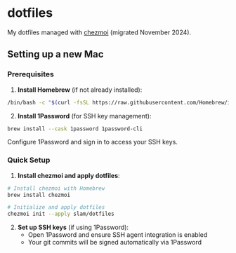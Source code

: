 # dotfiles

My dotfiles managed with [chezmoi](https://www.chezmoi.io/) (migrated November 2024).

## Setting up a new Mac

### Prerequisites

1. **Install Homebrew** (if not already installed):
```bash
/bin/bash -c "$(curl -fsSL https://raw.githubusercontent.com/Homebrew/install/HEAD/install.sh)"
```

2. **Install 1Password** (for SSH key management):
```bash
brew install --cask 1password 1password-cli
```
Configure 1Password and sign in to access your SSH keys.

### Quick Setup

1. **Install chezmoi and apply dotfiles**:
```bash
# Install chezmoi with Homebrew
brew install chezmoi

# Initialize and apply dotfiles
chezmoi init --apply slam/dotfiles
```

2. **Set up SSH keys** (if using 1Password):
   - Open 1Password and ensure SSH agent integration is enabled
   - Your git commits will be signed automatically via 1Password
